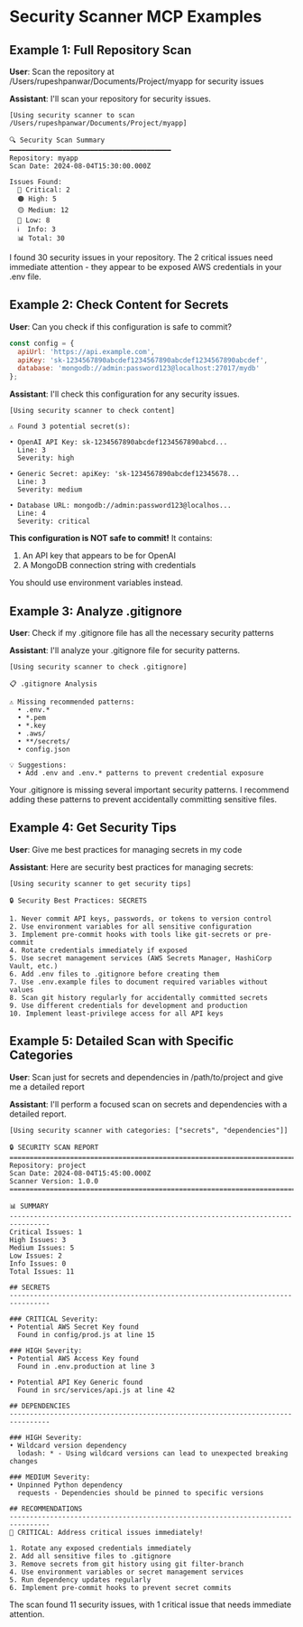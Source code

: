 # Security Scanner MCP Examples

## Example 1: Full Repository Scan

**User**: Scan the repository at /Users/rupeshpanwar/Documents/Project/myapp for security issues

**Assistant**: I'll scan your repository for security issues.

```
[Using security scanner to scan /Users/rupeshpanwar/Documents/Project/myapp]

🔍 Security Scan Summary
━━━━━━━━━━━━━━━━━━━━━━━━━━━━━━━━━━━━━━━━
Repository: myapp
Scan Date: 2024-08-04T15:30:00.000Z

Issues Found:
  🔴 Critical: 2
  🟠 High: 5
  🟡 Medium: 12
  🔵 Low: 8
  ℹ️  Info: 3
  📊 Total: 30
```

I found 30 security issues in your repository. The 2 critical issues need immediate attention - they appear to be exposed AWS credentials in your .env file.

## Example 2: Check Content for Secrets

**User**: Can you check if this configuration is safe to commit?

```javascript
const config = {
  apiUrl: 'https://api.example.com',
  apiKey: 'sk-1234567890abcdef1234567890abcdef1234567890abcdef',
  database: 'mongodb://admin:password123@localhost:27017/mydb'
};
```

**Assistant**: I'll check this configuration for any security issues.

```
[Using security scanner to check content]

⚠️ Found 3 potential secret(s):

• OpenAI API Key: sk-1234567890abcdef1234567890abcd...
  Line: 3
  Severity: high

• Generic Secret: apiKey: 'sk-1234567890abcdef12345678...
  Line: 3
  Severity: medium

• Database URL: mongodb://admin:password123@localhos...
  Line: 4
  Severity: critical
```

**This configuration is NOT safe to commit!** It contains:
1. An API key that appears to be for OpenAI
2. A MongoDB connection string with credentials

You should use environment variables instead.

## Example 3: Analyze .gitignore

**User**: Check if my .gitignore file has all the necessary security patterns

**Assistant**: I'll analyze your .gitignore file for security patterns.

```
[Using security scanner to check .gitignore]

📋 .gitignore Analysis

⚠️ Missing recommended patterns:
  • .env.*
  • *.pem
  • *.key
  • .aws/
  • **/secrets/
  • config.json

💡 Suggestions:
  • Add .env and .env.* patterns to prevent credential exposure
```

Your .gitignore is missing several important security patterns. I recommend adding these patterns to prevent accidentally committing sensitive files.

## Example 4: Get Security Tips

**User**: Give me best practices for managing secrets in my code

**Assistant**: Here are security best practices for managing secrets:

```
[Using security scanner to get security tips]

🔒 Security Best Practices: SECRETS

1. Never commit API keys, passwords, or tokens to version control
2. Use environment variables for all sensitive configuration
3. Implement pre-commit hooks with tools like git-secrets or pre-commit
4. Rotate credentials immediately if exposed
5. Use secret management services (AWS Secrets Manager, HashiCorp Vault, etc.)
6. Add .env files to .gitignore before creating them
7. Use .env.example files to document required variables without values
8. Scan git history regularly for accidentally committed secrets
9. Use different credentials for development and production
10. Implement least-privilege access for all API keys
```

## Example 5: Detailed Scan with Specific Categories

**User**: Scan just for secrets and dependencies in /path/to/project and give me a detailed report

**Assistant**: I'll perform a focused scan on secrets and dependencies with a detailed report.

```
[Using security scanner with categories: ["secrets", "dependencies"]]

🔒 SECURITY SCAN REPORT
================================================================================
Repository: project
Scan Date: 2024-08-04T15:45:00.000Z
Scanner Version: 1.0.0
================================================================================

📊 SUMMARY
--------------------------------------------------------------------------------
Critical Issues: 1
High Issues: 3
Medium Issues: 5
Low Issues: 2
Info Issues: 0
Total Issues: 11

## SECRETS
--------------------------------------------------------------------------------

### CRITICAL Severity:
• Potential AWS Secret Key found
  Found in config/prod.js at line 15

### HIGH Severity:
• Potential AWS Access Key found
  Found in .env.production at line 3

• Potential API Key Generic found
  Found in src/services/api.js at line 42

## DEPENDENCIES
--------------------------------------------------------------------------------

### HIGH Severity:
• Wildcard version dependency
  lodash: * - Using wildcard versions can lead to unexpected breaking changes

### MEDIUM Severity:
• Unpinned Python dependency
  requests - Dependencies should be pinned to specific versions

## RECOMMENDATIONS
--------------------------------------------------------------------------------
🚨 CRITICAL: Address critical issues immediately!

1. Rotate any exposed credentials immediately
2. Add all sensitive files to .gitignore
3. Remove secrets from git history using git filter-branch
4. Use environment variables or secret management services
5. Run dependency updates regularly
6. Implement pre-commit hooks to prevent secret commits
```

The scan found 11 security issues, with 1 critical issue that needs immediate attention.
